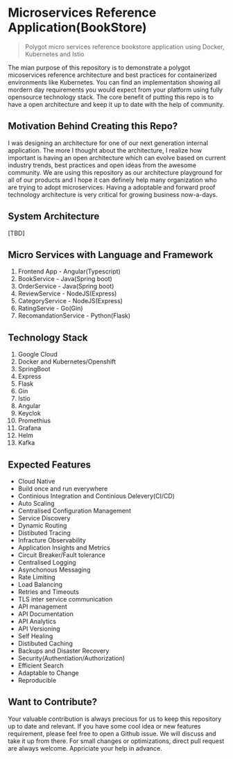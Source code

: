 # Microservices Reference Application(BookStore)

> Polygot micro services reference bookstore application using Docker, Kubernetes and Istio

The mian purpose of this repository is to demonstrate a polygot micoservices reference architecture and best practices for containerized environments like Kubernetes. You can find an implementation showing all mordern day requirements you would expect from your platform using fully opensource technology stack. The core benefit of putting this repo is to have a open architecture and keep it up to date with the help of community.

## Motivation Behind Creating this Repo?
I was designing an architecture for one of our next generation internal application. The more I thought about the architecture, I realize how important is having an open architecture which can evolve based on current industry trends, best practices and open ideas from the awesome community. We are using this repository as our architecture playground for all of our products and I hope it can definely help many organization who are trying to adopt microservices. Having a adoptable and forward proof technology architecture is very critical for growing business now-a-days.

## System Architecture
[TBD]

## Micro Services with Language and Framework

1. Frontend App - Angular(Typescript)
2. BookService - Java(Spring boot)
3. OrderService - Java(Spring boot)
4. ReviewService - NodeJS(Express)
5. CategoryService - NodeJS(Express)
6. RatingServie - Go(Gin)
7. RecomandationService - Python(Flask)

## Technology Stack

1. Google Cloud
2. Docker and Kubernetes/Openshift
3. SpringBoot
4. Express
5. Flask
6. Gin
7. Istio
8. Angular
9. Keyclok
10. Promethius
11. Grafana
12. Helm
13. Kafka

## Expected Features
- Cloud Native
- Build once and run everywhere
- Continious Integration and Continious Delevery(CI/CD)
- Auto Scaling
- Centralised Configuration Management
- Service Discovery
- Dynamic Routing
- Distibuted Tracing
- Infracture Observability
- Application Insights and Metrics
- Circuit Breaker/Fault tolerance
- Centralised Logging
- Asynchonous Messaging
- Rate Limiting
- Load Balancing
- Retries and Timeouts
- TLS inter service communication
- API management
- API Documentation
- API Analytics
- API Versioning
- Self Healing
- Distibuted Caching
- Backups and Disaster Recovery
- Security(Authentiation/Authorization)
- Efficient Search
- Adaptable to Change
- Reproducible

## Want to Contribute?
Your valuable contribution is always precious for us to keep this repository up to date and relevant. If you have some cool idea or new features requirement, please feel free to open a Github issue. We will discuss and take it up from there. For small changes or optimizations, direct pull request are always welcome. Appriciate your help in advance.
